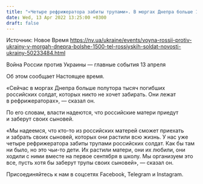 ```yaml
---
title: "«Четыре рефрижератора забиты трупами». В моргах Днепра больше 1500 тел российских солдат, их никто не хочет забирать — заммэра"
date: Wed, 13 Apr 2022 13:25:00 +0300
draft: false
---
```

Источник: Новое Время https://nv.ua/ukraine/events/voyna-rossii-protiv-ukrainy-v-morgah-dnepra-bolshe-1500-tel-rossiyskih-soldat-novosti-ukrainy-50233484.html


Война России против Украины — главные события 13 апреля

Об этом сообщает Настоящее время.

«Сейчас в моргах Днепра больше полутора тысяч погибших российских солдат, которых никто не хочет забирать. Они лежат в рефрижераторах», — сказал он.

По его словам, власти надеются, что российские матери приедут и заберут своих сыновей.

«Мы надеемся, что кто-то из российских матерей сможет приехать и забрать своих сыновей, которых они растили всю жизнь. У нас уже четыре рефрижератора забиты трупами российских солдат. Как бы там ни было, но это чьи-то дети. Их растили матери, они их любили, они ходили с ними вместе на первое сентября в школу. Мы организуем это все, пусть хотя бы заберут трупы своих сыновей», — сказал он.

Присоединяйтесь к нам в соцсетях Facebook, Telegram и Instagram.
